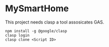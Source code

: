 # MySmartHome


This project needs clasp a tool assosicates GAS. 

```
npm install -g @google/clasp
clasp login
clasp clone <Script ID>
```
